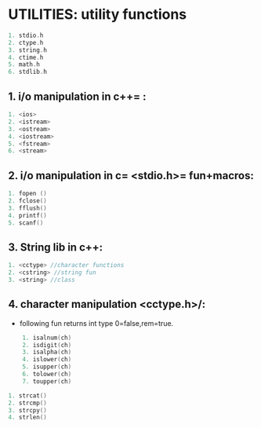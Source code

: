 # UTILITIES: utility functions

```c
1. stdio.h
2. ctype.h
3. string.h
4. ctime.h
5. math.h
6. stdlib.h
```
## 1. i/o manipulation in c++= <iostream>:

```c++
1. <ios>
2. <istream>
3. <ostream>
4. <iostream>
5. <fstream>
6. <stream>
```
## 2. i/o manipulation in c= <stdio.h>= fun+macros: 

```c
1. fopen ()
2. fclose()
3. fflush()
4. printf()
5. scanf()
```

## 3. String lib in c++:

```c++
1. <cctype> //character functions
2. <cstring> //string fun
3. <string> //class
```

## 4. character manipulation <cctype.h>/<cctype>:

* following fun returns int type 0=false,rem=true.

```c
    1. isalnum(ch)
    2. isdigit(ch)
    3. isalpha(ch)
    4. islower(ch)
    5. isupper(ch)
    6. tolower(ch)
    7. toupper(ch)

1. strcat()
2. strcmp()
3. strcpy()
4. strlen()
```
